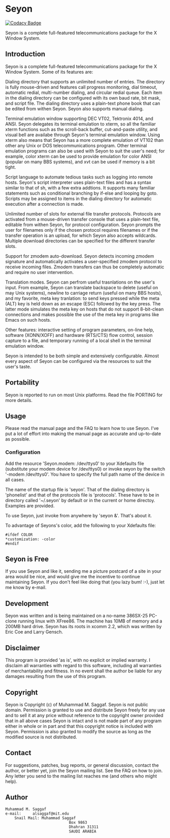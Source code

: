 # Seyon

[![Codacy Badge](https://api.codacy.com/project/badge/Grade/9b574fb373a2474ead1165b5c732940a)](https://app.codacy.com/gh/BAN-AI-Communications/seyon?utm_source=github.com&utm_medium=referral&utm_content=BAN-AI-Communications/seyon&utm_campaign=Badge_Grade_Settings)

Seyon is a complete full-featured telecommunications package for the X Window
System.

## Introduction

Seyon is a complete full-featured telecommunications package for the X Window
System. Some of its features are:

Dialing directory that supports an unlimited number of entries. The directory is
fully mouse-driven and features call progress monitoring, dial timeout,
automatic redial, multi-number dialing, and circular redial queue. Each item in
the dialing directory can be configured with its own baud rate, bit mask, and
script file. The dialing directory uses a plain-text phone book that can be
edited from withen Seyon. Seyon also supports manual dialing.

Terminal emulation window supporting DEC VT02, Tektronix 4014, and ANSI. Seyon
delegates its terminal emulation to xterm, so all the familiar xterm functions
such as the scroll-back buffer, cut-and-paste utility, and visual bell are
availabe through Seyon's terminal emulation window. Using xterm also means that
Seyon has a more complete emulation of VT102 than other any Unix or DOS
telecommunications program. Other terminal emulation programs can also be used
with Seyon to suit the user's need; for example, color xterm can be used to
provide emulation for color ANSI (popular on many BBS systems), and xvt can be
used if memory is a bit tight.

Script language to automate tedious tasks such as logging into remote hosts.
Seyon's script interpreter uses plain-text files and has a syntax similar to
that of sh, with a few extra addtions. It supports many familiar statements such
as conditional branching by if-else and looping by goto. Scripts may be assigned
to items in the dialing directory for automatic execution after a connection is
made.

Unlimited number of slots for external file transfer protocols. Protocols are
activated from a mouse-driven transfer console that uses a plain-text file,
editable from withen Seyon, for protocol configuration. Seyon prompts the user
for filenames only if the chosen protocol requires filenames or if the transfer
operation is an upload, for which Seyon also accepts wildcards. Multiple
download directories can be specified for the different transfer slots.

Support for zmodem auto-download. Seyon detects incoming zmodem signature and
automatically activates a user-specified zmodem protocol to receive incoming
files. Zmodem transfers can thus be completely automatic and require no user
intervention.

Translation modes. Seyon can perfrom useful trasnlations on the user's input.
From example, Seyon can translate backspace to delete (useful on may Unix
systems), newline to carriage return (useful on many BBS hosts), and my
favorite, meta key tranlation: to send keys pressed while the meta (ALT) key is
held down as an escape (ESC) followed by the key press. The latter mode
simulates the meta key on hosts that do not support 8-bit-clean connections and
makes possible the use of the meta key in programs like Emacs on such hosts.

Other features: interactive setting of program parameters, on-line help,
software (XONN/XOFF) and hardware (RTS/CTS) flow control, session capture to a
file, and temporary running of a local shell in the terminal emulation window.

Seyon is intended to be both simple and extensively configurable. Almost every
aspect of Seyon can be configured via the resources to suit the user's taste.

## Portability

Seyon is reported to run on most Unix platforms. Read the file PORTING for more
details.

## Usage

Please read the manual page and the FAQ to learn how to use Seyon. I've put a
lot of effort into making the manual page as accurate and up-to-date as
possible.

### Configuration

Add the resource 'Seyon.modem: /dev/ttys0' to your Xdefaults file (substitute
your modem device for /dev/ttys0) or invoke seyon by the switch '-modem
/dev/ttys0'. You have to specify the full path name of the device in all cases.

The name of the startup file is 'seyon'. That of the dialing directory is
'phonelist' and that of the protocols file is 'protocols'. These have to be in
directory called '~/.seyon' by default or in the current or home directoy.
Examples are provided.

To use Seyon, just invoke from anywhere by 'seyon &'. That's about it.

To advantage of Seyons's color, add the following to your Xdefaults file:

```text
#ifdef COLOR
*customization: -color
#endif
```

## Seyon is Free

If you use Seyon and like it, sending me a picture postcard of a site in your
area would be nice, and would give me the incentive to continue maintaining
Seyon. If you don't feel like doing that (you lazy bum! :-), just let me know by
e-mail.

## Development

Seyon was written and is being maintained on a no-name 386SX-25 PC-clone running
linux with XFree86. The machine has 10MB of memory and a 200MB hard drive. Seyon
has its roots in xcomm 2.2, which was written by Eric Coe and Larry Gensch.

## Disclaimer

This program is provided 'as is', with no explicit or implied warranty. I
disclaim all warranties with regard to this software, including all warranties
of merchantability and fitness. In no event shall the author be liable for any
damages resulting from the use of this program.

## Copyright

Seyon is Copyright (c) of Muhammad M. Saggaf. Seyon is not public domain.
Permission is granted to use and distribute Seyon freely for any use and to sell
it at any price without reference to the copyright owner provided that in all
above cases Seyon is intact and is not made part of any program either in whole
or in part and that this copyright notice is included with Seyon. Permission is
also granted to modify the source as long as the modified source is not
distributed.

## Contact

For suggestions, patches, bug reports, or general discussion, contact the
author, or better yet, join the Seyon mailing list. See the FAQ on how to join.
Any letter you send to the mailing list reaches me (and others who might help).

## Author

```text
Muhammad M. Saggaf
e-mail:     alsaggaf@mit.edu
    Snail Mail: Muhammad Saggaf
                            Box 9863
                            Dhahran 31311
                            SAUDI ARABIA
```
